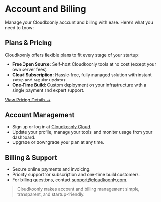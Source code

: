 # Account and Billing

Manage your Cloudkoonly account and billing with ease. Here’s what you need to know:

## Plans & Pricing
Cloudkoonly offers flexible plans to fit every stage of your startup:
- **Free Open Source:** Self-host Cloudkoonly tools at no cost (except your own server fees).
- **Cloud Subscription:** Hassle-free, fully managed solution with instant setup and regular updates.
- **One-Time Build:** Custom deployment on your infrastructure with a single payment and expert support.

[View Pricing Details →](https://www.cloudkoonly.com/pricing)

## Account Management
- Sign up or log in at [Cloudkoonly Cloud](https://www.cloudkoonly.com/account/signup).
- Update your profile, manage your tools, and monitor usage from your dashboard.
- Upgrade or downgrade your plan at any time.

## Billing & Support
- Secure online payments and invoicing.
- Priority support for subscription and one-time build customers.
- For billing questions, contact [support@cloudkoonly.com](mailto:support@cloudkoonly.com).

> Cloudkoonly makes account and billing management simple, transparent, and startup-friendly.



